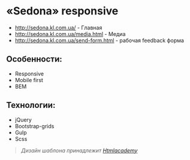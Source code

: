 # «Sedona» responsive * http://sedona.kl.com.ua/ - Главная * http://sedona.kl.com.ua/media.html - Медиа * http://sedona.kl.com.ua/send-form.html - рабочая feedback форма## Особенности: * Responsive * Mobile first * BEM ## Технологии: * jQuery * Bootstrap-grids * Gulp * Scss> *Дизайн шаблона принадлежит [Htmlacademy](htmlacademy.ru)* 